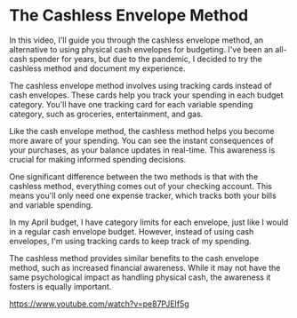 # The Cashless Envelope Method

In this video, I'll guide you through the cashless envelope method, an alternative to using physical cash envelopes for budgeting. I've been an all-cash spender for years, but due to the pandemic, I decided to try the cashless method and document my experience.

The cashless envelope method involves using tracking cards instead of cash envelopes. These cards help you track your spending in each budget category. You'll have one tracking card for each variable spending category, such as groceries, entertainment, and gas.

Like the cash envelope method, the cashless method helps you become more aware of your spending. You can see the instant consequences of your purchases, as your balance updates in real-time. This awareness is crucial for making informed spending decisions.

One significant difference between the two methods is that with the cashless method, everything comes out of your checking account. This means you'll only need one expense tracker, which tracks both your bills and variable spending.

In my April budget, I have category limits for each envelope, just like I would in a regular cash envelope budget. However, instead of using cash envelopes, I'm using tracking cards to keep track of my spending.

The cashless method provides similar benefits to the cash envelope method, such as increased financial awareness. While it may not have the same psychological impact as handling physical cash, the awareness it fosters is equally important.

https://www.youtube.com/watch?v=pe87PJEIf5g